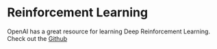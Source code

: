 # Reinforcement Learning  

OpenAI has a great resource for learning Deep Reinforcement Learning. Check out the [Github](https://github.com/openai/spinningup)